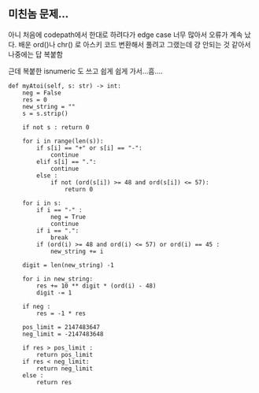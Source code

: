 ## 미친놈 문제...

아니 처음에 codepath에서 한대로 하려다가 edge case 너무 많아서 오류가 계속 났다.
배운 ord()나 chr() 로 아스키 코드 변환해서 풀려고 그랬는데 걍 안되는 것 같아서 나중에는 답 복붙함

근데 복붙한 isnumeric 도 쓰고 쉽게 쉽게 가서...흠....

    def myAtoi(self, s: str) -> int:
        neg = False
        res = 0 
        new_string = ""
        s = s.strip()
        
        if not s : return 0
        
        for i in range(len(s)):
            if s[i] == "+" or s[i] == "-":
                continue
            elif s[i] == ".":
                continue
            else :
                if not (ord(s[i]) >= 48 and ord(s[i]) <= 57):
                    return 0 
 
        for i in s:
            if i == "-" :
                neg = True
                continue
            if i == ".":
                break
            if (ord(i) >= 48 and ord(i) <= 57) or ord(i) == 45 :
                new_string += i 

        digit = len(new_string) -1
        
        for i in new_string:
            res += 10 ** digit * (ord(i) - 48) 
            digit -= 1
        
        if neg :
            res = -1 * res

        pos_limit = 2147483647
        neg_limit = -2147483648
        
        if res > pos_limit :
            return pos_limit
        if res < neg_limit:
            return neg_limit
        else :
            return res
            
